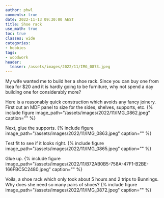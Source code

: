 ```yaml
---
author: phwl
comments: true
date: 2022-11-13 09:30:00 AEST
title: Shoe rack
use_math: true
toc: true
classes: wide
categories:
- hobbies
tags:
- woodwork
header:
  teaser: /assets/images/2022/11/IMG_0873.jpeg
---
```

My wife wanted me to build her a shoe rack.  Since you can
buy one from Ikea for $20 and it is hardly going to be furniture,
why not spend a day building one for considerably more?

Here is a reasonably quick construction which avoids any fancy joinery.
First cut an MDF panel to size for the sides, shelves, supports, etc.
{% include figure image_path="/assets/images/2022/11/IMG_0862.jpeg" caption="" %}

Next, glue the supports.
{% include figure image_path="/assets/images/2022/11/IMG_0863.jpeg" caption="" %}

Test fit to see if it looks right.
{% include figure image_path="/assets/images/2022/11/IMG_0865.jpeg" caption="" %}

Glue up.
{% include figure image_path="/assets/images/2022/11/B72AB0B5-758A-47F1-B2BE-166FBC5C2480.jpeg" caption="" %}

Voila, a shoe rack which only took about 5 hours and 2 trips to
Bunnings. Why does she need so many pairs of shoes?
{% include figure image_path="/assets/images/2022/11/IMG_0872.jpeg" caption="" %}

